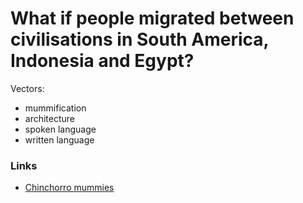 # What if people migrated between civilisations in South America, Indonesia and Egypt?

Vectors:

- mummification
- architecture
- spoken language
- written language

### Links

- [Chinchorro mummies](https://en.wikipedia.org/wiki/Chinchorro_mummies)

